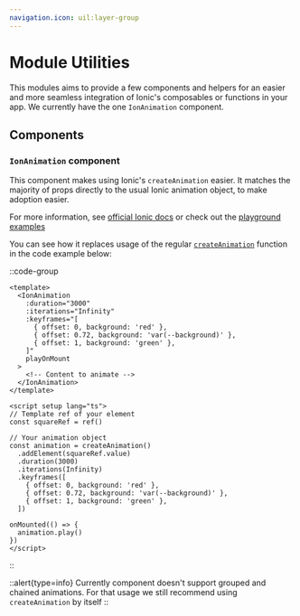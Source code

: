 ```yaml
---
navigation.icon: uil:layer-group
---
```


# Module Utilities

This modules aims to provide a few components and helpers for an easier and more seamless integration of Ionic's composables or functions in your app. We currently have the one `IonAnimation` component.

## Components

### `IonAnimation` component

This component makes using Ionic's `createAnimation` easier. It matches the majority of props directly to the usual Ionic animation object, to make adoption easier.

For more information, see [official Ionic docs](https://ionicframework.com/docs/utilities/animations) or check out the [playground examples](https://github.com/nuxt-modules/ionic/blob/main/playground/pages/tabs/tab4.vue)

You can see how it replaces usage of the regular [`createAnimation`](https://ionicframework.com/docs/utilities/animations#installation) function in the code example below:

::code-group

```vue [IonAnimation]
<template>
  <IonAnimation
    :duration="3000"
    :iterations="Infinity"
    :keyframes="[
      { offset: 0, background: 'red' },
      { offset: 0.72, background: 'var(--background)' },
      { offset: 1, background: 'green' },
    ]"
    playOnMount
  >
    <!-- Content to animate -->
  </IonAnimation>
</template>
```

```vue [Manual usage]
<script setup lang="ts">
// Template ref of your element
const squareRef = ref()

// Your animation object
const animation = createAnimation()
  .addElement(squareRef.value)
  .duration(3000)
  .iterations(Infinity)
  .keyframes([
    { offset: 0, background: 'red' },
    { offset: 0.72, background: 'var(--background)' },
    { offset: 1, background: 'green' },
  ])

onMounted(() => {
  animation.play()
})
</script>
```

::

::alert{type=info}
Currently component doesn't support grouped and chained animations. For that usage we still recommend using `createAnimation` by itself
::
